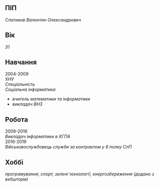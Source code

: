 <h2>ПІП</h2>
<i>Слатиков Валентин Олександрович</i>
<h2>Вік</h2>
<i>31</i> <br>
<h2>Навчання
</h2>
2004-2009 <br>
ХНУ<br>
<i> 
Cпеціальність <br>
Соціальна інформатика<br>

<ul>
<li>вчитель математики та інформатики</li>  
<li>викладач ВНЗ</li>
</ul>
</i>

<h2>Робота</h2> 
2009-2016<br>
<i>Викладач інформатики в ХГПА<br></i>
2016-2019<br>
<i>Військовослужбовець служби за контрактом у 8 полку СпП</i>
<h2>Хоббі</h2>
<i>програмування, спорт, зелені технології, енергозбереження (додано з вебшторм)</i>
